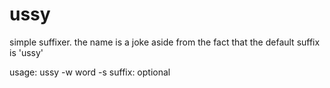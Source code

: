 # ussy
simple suffixer. the name is a joke aside from the fact that the default suffix is 'ussy'

usage: ussy -w word -s suffix: optional
